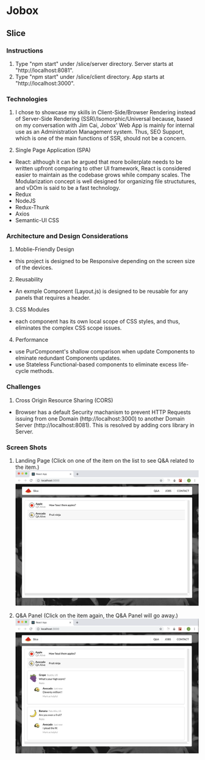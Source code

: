 # Jobox

## Slice 

### Instructions

1. Type "npm start" under /slice/server directory. Server starts at "http://localhost:8081".
2. Type "npm start" under /slice/client directory.  App starts at "http://localhost:3000".

### Technologies

1.  I chose to showcase my skills in Client-Side/Browser Rendering instead of Server-Side Rendering (SSR)/Isomorphic/Universal because, based on my conversation with Jim Cai, Jobox' Web App is mainly for internal use as an Administration Management system.  Thus, SEO Support, which is one of the main functions of SSR, should not be a concern.  

2. Single Page Application (SPA)
  - React: although it can be argued that more boilerplate needs to be written upfront comparing to other UI framework, React is considered easier to maintain as the codebase grows while company scales.  The Modularization concept is well designed for organizing file structutures, and vDOm is said to be a fast technology.
  - Redux
  - NodeJS
  - Redux-Thunk
  - Axios
  - Semantic-UI CSS

### Architecture and Design Considerations

1. Moblie-Friendly Design 
  - this project is designed to be Responsive depending on the screen size of the devices.
2. Reusability 
  - An exmple Component (Layout.js) is designed to be reusable for any panels that requires a header.
3. CSS Modules 
  - each component has its own local scope of CSS styles, and thus, eliminates the complex CSS scope issues.
4. Performance 
  - use PurComponent's shallow comparison when update Components to elminate redundant Components updates.
  - use Stateless Functional-based components to eliminate excess life-cycle methods.

### Challenges

1. Cross Origin Resource Sharing (CORS)
  - Browser has a default Security machanism to prevent HTTP Requests issuing from one Domain (http://localhost:3000) to another Domain Server (http://localhost:8081).  This is resolved by adding cors library in Server.
  
### Screen Shots

1. Landing Page (Click on one of the item on the list to see Q&A related to the item.)
![alt text](./githubimg/QAList.png)

2. Q&A Panel (Click on the item again, the Q&A Panel will go away.)
![alt text](./githubimg/QADetails.png)
